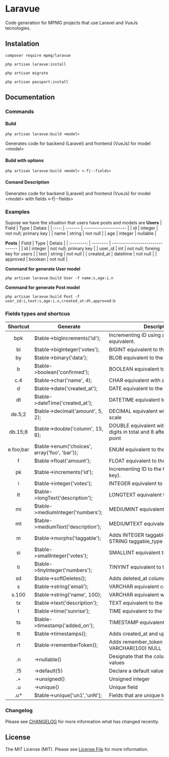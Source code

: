 # Laravue
Code generation for MPMG projects that use Laravel and VueJs tecnologies.

## Instalation
```
composer require mpmg/laravue
```

```
php artisan laravue:install
```

```
php artisan migrate
```

```
php artisan passport:install
```

## Documentation

### Commands
#### Build
```
php artisan laravue:build <model>
```
Generates code for backend (Laravel) and frontend (VueJs) for model \<model\>

#### Build with options
```
php artisan laravue:build <model> <-f|--fields>
```
#### Comand Description
Generates code for backend (Laravel) and frontend (VueJs) for model \<model\> with fields <-f|--fields>

### Examples
Supose we have the situation that users have posts and models are
**Users**
| Field | Type    | Detais                |
| :---: | ------- | --------------------- |
|  id   | integer | not null; primary key |
| name  | string  | not null              |
|  age  | integer | nullable              |

**Posts**
|   Field    | Type     | Detais                          |
| :--------: | -------- | ------------------------------- |
|     id     | integer  | not null; primary key           |
|  user_id   | int      | not null; foreing key for users |
|    text    | string   | not null                        |
| created_at | datetime | not null                        |
|  approved  | boolean  | not null                        |

**Command for generate User model**
```
php artisan laravue:build User -f name:s,age:i.n
```

**Command for generate Post model**
```
php artisan laravue:build Post -f user_id:i,text:s,age:i.n,created_at:dt,approved:b
```
### Fields types and shortcus

| Shortcut  | Generate                                      | Description                                                                        |
| :-------: | --------------------------------------------- | ---------------------------------------------------------------------------------- |
|    bpk    | $table->bigIncrements('id');                  | Incrementing ID using a "big integer" equivalent.                                  |
|    bi     | $table->bigInteger('votes');                  | BIGINT equivalent to the table                                                     |
|    by     | $table->binary('data');                       | BLOB equivalent to the table                                                       |
|     b     | $table->boolean('confirmed');                 | BOOLEAN equivalent to the table                                                    |
|    c.4    | $table->char('name', 4);                      | CHAR equivalent with a length                                                      |
|     d     | $table->date('created_at');                   | DATE equivalent to the table                                                       |
|    dt     | $table->dateTime('created_at');               | DATETIME equivalent to the table                                                   |
|  de.5;2   | $table->decimal('amount', 5, 2);              | DECIMAL equivalent with a precision and scale                                      |
|  db.15;8  | $table->double('column', 15, 8);              | DOUBLE equivalent with precision, 15 digits in total and 8 after the decimal point |
| e.foo;bar | $table->enum('choices', array('foo', 'bar')); | ENUM equivalent to the table                                                       |
|     f     | $table->float('amount');                      | FLOAT equivalent to the table                                                      |
|    pk     | $table->increments('id');                     | Incrementing ID to the table (primary key).                                        |
|     i     | $table->integer('votes');                     | INTEGER equivalent to the table                                                    |
|    lt     | $table->longText('description');              | LONGTEXT equivalent to the table                                                   |
|    mi     | $table->mediumInteger('numbers');             | MEDIUMINT equivalent to the table                                                  |
|    mt     | $table->mediumText('description');            | MEDIUMTEXT equivalent to the table                                                 |
|     m     | $table->morphs('taggable');                   | Adds INTEGER taggable_id and STRING taggable_type                                  |
|    si     | $table->smallInteger('votes');                | SMALLINT equivalent to the table                                                   |
|    ti     | $table->tinyInteger('numbers');               | TINYINT equivalent to the table                                                    |
|    sd     | $table->softDeletes();                        | Adds deleted_at column for soft deletes                                            |
|     s     | $table->string('email');                      | VARCHAR equivalent column                                                          |
|   s.100   | $table->string('name', 100);                  | VARCHAR equivalent with a length                                                   |
|    tx     | $table->text('description');                  | TEXT equivalent to the table                                                       |
|     t     | $table->time('sunrise');                      | TIME equivalent to the table                                                       |
|    ts     | $table->timestamp('added_on');                | TIMESTAMP equivalent to the table                                                  |
|    tt     | $table->timestamps();                         | Adds created_at and updated_at columns                                             |
|    rt     | $table->rememberToken();                      | Adds remember_token as VARCHAR(100) NULL                                           |
|    .n     | ->nullable()                                  | Designate that the column allows NULL values                                       |
|    .!5    | ->default(5)                                  | Declare a default value for a column                                               |
|    .+     | ->unsigned()                                  | Unsigned integer                                                                   |
|    .u     | ->unique()                                    | Unique field                                                                       |
|    .u*    | $table->unique['un1','unN'];                  | Fields that are unique together                                                    |

### Changelog

Please see [CHANGELOG](CHANGELOG.md) for more information what has changed recently.

## License

The MIT License (MIT). Please see [License File](LICENSE) for more information.